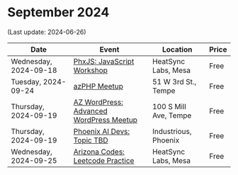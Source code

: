 # September 2024

(Last update: 2024-06-26)

| Date | Event | Location | Price |
| ---- | ----- | -------- | ----- |
| Wednesday, 2024-09-18 | [PhxJS: JavaScript Workshop](https://www.meetup.com/phoenix-javascript/events/nvncmtygcmbxb/) | HeatSync Labs, Mesa | Free |
| Tuesday, 2024-09-24 | [azPHP Meetup](https://www.meetup.com/azphpug/events/vqdnltygcmbgc/) | 51 W 3rd St., Tempe | Free |
| Thursday, 2024-09-19 | [AZ WordPress: Advanced WordPress Meetup](https://www.meetup.com/arizona-wordpress-group/events/wcbfmtygcmbzb/) | 100 S Mill Ave, Tempe | Free |
| Thursday, 2024-09-19 |[Phoenix AI Devs: Topic TBD](https://www.meetup.com/phx-ai-devs/events/301977724/) | Industrious, Phoenix | Free |
| Wednesday, 2024-09-25 | [Arizona Codes: Leetcode Practice](https://www.meetup.com/arizona-codes/) | HeatSync Labs, Mesa | Free |
